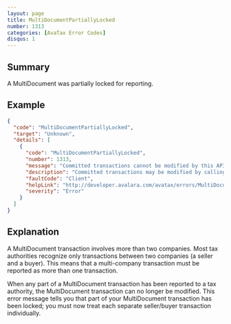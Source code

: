 ```yaml
---
layout: page
title: MultiDocumentPartiallyLocked
number: 1313
categories: [AvaTax Error Codes]
disqus: 1
---
```


## Summary

A MultiDocument was partially locked for reporting.

## Example

```json
{
  "code": "MultiDocumentPartiallyLocked",
  "target": "Unknown",
  "details": [
    {
      "code": "MultiDocumentPartiallyLocked",
      "number": 1313,
      "message": "Committed transactions cannot be modified by this API.",
      "description": "Committed transactions may be modified by calling AdjustTransaction or VoidTransaction.",
      "faultCode": "Client",
      "helpLink": "http://developer.avalara.com/avatax/errors/MultiDocumentPartiallyLocked",
      "severity": "Error"
    }
  ]
}
```

## Explanation

A MultiDocument transaction involves more than two companies.  Most tax authorities recognize only transactions between two companies (a seller and a buyer).  This means that a multi-company transaction must be reported as more than one transaction.

When any part of a MultiDocument transaction has been reported to a tax authority, the MultiDocument transaction can no longer be modified.  This error message tells you that part of your MultiDocument transaction has been locked; you must now treat each separate seller/buyer transaction individually.

